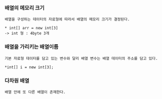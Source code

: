 ### 배열의 메모리 크기

    배열을 구성하는 데이터의 자료형에 따라서 배열의 메모리 크기가 결정된다.

    * int[] arr = new int[3]
    -> int 형 : 4byte 3개


### 배열을 가리키는 배열이름

    기본 자료형 데이터를 담고 있는 변수와 달리 배열 변수는 배열 데이터의 주소를 담고 있다.

    *int[] i = new int[3];


### 다차원 배열
    
    배열 안에 또 다른 배열이 존재한다.
    